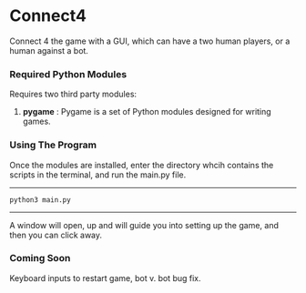 # Connect4

Connect 4 the game with a GUI, which can have a two human players, or a human against a bot.

### Required Python Modules
Requires two third party modules:

1. **pygame** : Pygame is a set of Python modules designed for writing games.

### Using The Program

Once the modules are installed, enter the directory whcih contains the scripts in the terminal, and run the main.py file.

---
`python3 main.py`

---

A window will open, up and will guide you into setting up the game, and then you can click away.

### Coming Soon
Keyboard inputs to restart game, bot v. bot bug fix.